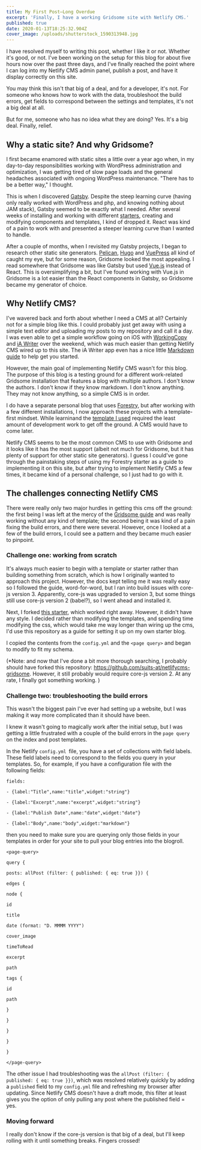 ```yaml
---
title: My First Post—Long Overdue
excerpt: 'Finally, I have a working Gridsome site with Netlify CMS.'
published: true
date: 2020-01-13T18:25:32.904Z
cover_image: /uploads/shutterstock_1590313948.jpg
---
```

I have resolved myself to writing this post, whether I like it or not. Whether it's good, or not. I've been working on the setup for this blog for about five hours now over the past three days, and I've finally reached the point where I can log into my Netlify CMS admin panel, publish a post, and have it display correctly on this site. 

You may think this isn't that big of a deal, and for a developer, it's not. For someone who knows how to work with the data, troubleshoot the build errors, get fields to correspond between the settings and templates, it's not a big deal at all. 

But for me, someone who has no idea what they are doing? Yes. It's a big deal. Finally, relief.

## Why a static site? And why Gridsome?

I first became enamored with static sites a little over a year ago when, in my day-to-day responsibilities working with WordPress administration and optimization, I was getting tired of slow page loads and the general headaches associated with ongoing WordPress maintenance. "There has to be a better way," I thought. 



This is when I discovered [Gatsby](https://www.gatsbyjs.org/). Despite the steep learning curve (having only really worked with WordPress and php, and knowing nothing about JAM stack), Gatsby seemed to be exactly what I needed. After several weeks of installing and working with different [starters](https://www.gatsbyjs.org/starters/), creating and modifying components and templates, I kind of dropped it. React was kind of a pain to work with and presented a steeper learning curve than I wanted to handle. 

After a couple of months, when I revisited my Gatsby projects, I began to research other static site generators. [Pelican](https://blog.getpelican.com/), [Hugo](https://gohugo.io/) and [VuePress](https://vuepress.vuejs.org/) all kind of caught my eye, but for some reason, Gridsome looked the most appealing. I read somewhere that Gridsome was like Gatsby but used [Vue.js](https://vuejs.org/) instead of React. This is oversimplifying a bit, but I've found working with Vue.js in Gridsome is a lot easier than the React components in Gatsby, so Gridsome became my generator of choice. 

## Why Netlify CMS?

I've wavered back and forth about whether I need a CMS at all? Certainly not for a simple blog like this. I could probably just get away with using a simple text editor and uploading my posts to my repository and call it a day. I was even able to get a simple workflow going on iOS with [WorkingCopy](https://workingcopyapp.com/) and [iA Writer](https://ia.net/writer) over the weekend, which was much easier than getting Netlify CMS wired up to this site. The iA Writer app even has a nice little [Markdown guide](https://ia.net/writer/support/general/markdown-guide) to help get you started. 

However, the main goal of implementing Netlify CMS wasn't for this blog. The purpose of this blog is a testing ground for a different work-related Gridsome installation that features a blog with multiple authors. I don't know the authors. I don't know if they know markdown. I don't know anything. They may not know anything, so a simple CMS is in order. 

I do have a separate personal blog that uses [Forestry](https://forestry.io/), but after working with a few different installations, I now approach these projects with a template-first mindset. While learninand the [template I used](https://github.com/LokeCarlsson/gridsome-starter-bootstrap) required the least amount of development work to get off the ground. A CMS would have to come later. 

Netlify CMS seems to be the most common CMS to use with Gridsome and it looks like it has the most support (albeit not much for Gridsome, but it has plenty of support for other static site generators). I guess I could've gone through the painstaking steps of using my Forestry starter as a guide to implementing it on this site, but after trying to implement Netlify CMS a few times, it became kind of a personal challenge, so I just had to go with it. 



## The challenges connecting Netlify CMS

There were really only two major hurdles in getting this cms off the ground: the first being I was left at the mercy of the [Gridsome guide](https://gridsome.org/docs/guide-netlify-cms/) and was really working without any kind of template; the second being it was kind of a pain fixing the build errors, and there were several. However, once I looked at a few of the build errors, I could see a pattern and they became much easier to pinpoint. 



### Challenge one: working from scratch

It's always much easier to begin with a template or starter rather than building something from scratch, which is how I originally wanted to approach this project. However, the docs kept telling me it was really easy so I followed the guide, word-for-word, but I ran into build issues with core-js version 3. Apparently, core-js was upgraded to version 3, but some things still use core-js version 2 (babel?), so I went ahead and installed it.

Next, I forked [this starter](https://github.com/mittalyashu/gridsome-starter-netlifycms), which worked right away. However, it didn't have any style. I decided rather than modifying the templates, and spending time modifying the css, which would take me way longer than wiring up the cms, I'd use this repository as a guide for setting it up on my own starter blog. 

I copied the contents from the `config.yml` and the `<page query>` and began to modify to fit my schema. 

(*Note: and now that I've done a bit more thorough searching, I probably should have forked this repository: <https://github.com/suits-at/netlifycms-gridsome>. However, it still probably would require core-js version 2. At any rate, I finally got something working. )

### Challenge two: troubleshooting the build errors

This wasn't the biggest pain I've ever had setting up a website, but I was making it way more complicated than it should have been. 

I knew it wasn't going to magically work after the initial setup, but I was getting a little frustrated with a couple of the build errors in the `page query` on the index and post templates. 

In the Netlify `config.yml `file, you have a set of collections with field labels. These field labels need to correspond to the fields you query in your templates. So, for example, if you have a configuration file with the following fields: 

`fields:`

`- {label:"Title",name:"title",widget:"string"}`

`- {label:"Excerpt",name:"excerpt",widget:"string"}`

`- {label:"Publish Date",name:"date",widget:"date"}`

`- {label:"Body",name:"body",widget:"markdown"}`

then you need to make sure you are querying only those fields in your templates in order for your site to pull your blog entries into the blogroll. 

`<page-query>`

`query {`

`posts: allPost (filter: { published: { eq: true }}) {`

`edges {`

`node {`

`id`

`title`

`date (format: "D. MMMM YYYY")`

`cover_image`

`timeToRead`

`excerpt`

`path`

`tags {`

`id`

`path`

`}`

`}`

`}`

`}`

`}`

`</page-query>`

The other issue I had troubleshooting was the `allPost (filter: { published: { eq: true }})`, which was resolved relatively quickly by adding a `published` field to my `config.yml` file and refreshing my browser after updating. Since Netlify CMS doesn't have a draft mode, this filter at least gives you the option of only pulling any post where the published field = yes. 

### Moving forward

I really don't know if the core-js version is that big of a deal, but I'll keep rolling with it until something breaks. Fingers crossed!
